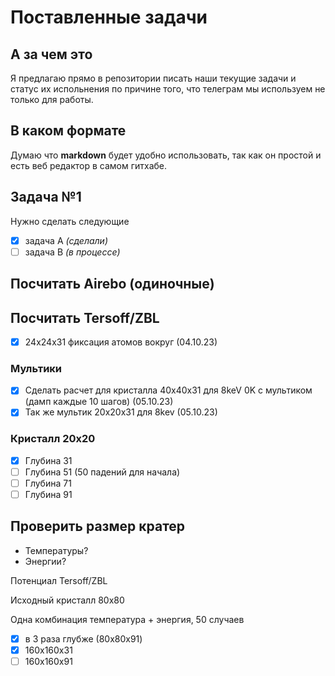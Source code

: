 # Поставленные задачи

## А за чем это

Я предлагаю прямо в репозитории писать наши текущие задачи и
статус их испольнения по причине того, что телеграм мы используем
не только для работы.

## В каком формате

Думаю что **markdown** будет удобно использовать, так как он простой
и есть веб редактор в самом гитхабе.

## Задача №1

Нужно сделать следующие 

- [x] задача А *(сделали)*
- [ ] задача B *(в процессе)*

## Посчитать Airebo (одиночные)
     
## Посчитать Tersoff/ZBL

- [x] 24x24x31 фиксация атомов вокруг (04.10.23)

### Мультики

- [x] Сделать расчет для кристалла 40x40x31 для 8keV 0K с мультиком (дамп каждые 10 шагов) (05.10.23)
- [x] Так же мультик 20x20x31 для 8kev (05.10.23)

### Кристалл 20x20

- [x] Глубина 31
- [ ] Глубина 51 (50 падений для начала)
- [ ] Глубина 71
- [ ] Глубина 91

## Проверить размер кратер

- Температуры?
- Энергии?

Потенциал Tersoff/ZBL

Исходный кристалл 80х80

Одна комбинация температура + энергия, 50 случаев

- [x] в 3 раза глубже (80x80x91)
- [x] 160x160x31
- [ ] 160x160x91
